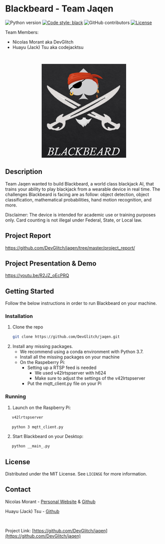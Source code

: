 # Blackbeard - Team Jaqen

![Python version](https://img.shields.io/badge/python-v3.7-blue)
[![Code style: black](https://img.shields.io/badge/code%20style-black-000000.svg)](https://github.com/psf/black)
![GitHub contributors](https://img.shields.io/github/contributors/DevGlitch/jaqen)
[![License](https://img.shields.io/badge/license-MIT-green)](./LICENSE)

Team Members:
   * Nicolas Morant aka DevGlitch
   * Huayu (Jack) Tsu aka codejacktsu


<!-- PROJECT LOGO -->
<br />
<p align="center">
  <a href="https://github.com/DevGlitch/jaqen">
    <img src="images/blackbeard_logo.png" alt="Blackbeard logo" height="300">
  </a>
</p>


<!-- DESCRIPTION OF THE PROJECT -->
## Description
Team Jaqen wanted to build Blackbeard, a world class blackjack AI, that trains your ability to play blackjack 
from a wearable device in real time. The challenges Blackbeard is facing are as follow: object detection, 
object classification, mathematical probabilities, hand motion recognition, and more.

Disclaimer: The device is intended for academic use or training purposes only. Card counting is not illegal under Federal, State, or Local law. 


<!-- PROJECT REPORT-->
## Project Report
https://github.com/DevGlitch/jaqen/tree/master/project_report/


<!-- PROJECT PRESENTATION & DEMO-->
## Project Presentation & Demo
https://youtu.be/R2JZ_oEcPRQ


<!-- GETTING STARTED -->
## Getting Started

Follow the below instructions in order to run Blackbeard on your machine.

  
### Installation

1. Clone the repo
   ```sh
   git clone https://github.com/DevGlitch/jaqen.git
   ```
2. Install any missing packages. 
   + We recommend using a conda environment with Python 3.7.
   + Install all the missing packages on your machine 
   + On the Raspeberry Pi:
        - Setting up a RTSP feed is needed
            + We used v42lrtspserver with h624
            + Make sure to adjust the settings of the v42lrtspserver
        - Put the mqtt_client.py file on your Pi

### Running

1. Launch on the Raspberry Pi:

```sh
   v42lrtspserver
   ```

```sh
   python 3 mqtt_client.py
   ```

2. Start Blackbeard on your Desktop:

```sh
   python __main_.py
   ```


<!-- LICENSE -->
## License

Distributed under the MIT License. See `LICENSE` for more information.


<!-- CONTACT -->
## Contact

Nicolas Morant - [Personal Website](https://www.nicolasmorant.com/)
 & [Github](https://github.com/DevGlitch)

Huayu (Jack) Tsu - [Github](https://github.com/codejacktsu)


<br>

Project Link: [https://github.com/DevGlitch/jaqen](https://github.com/DevGlitch/jaqen)
